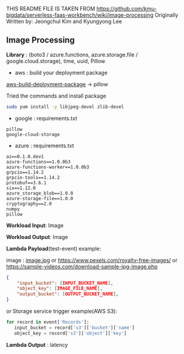 THIS README FILE IS TAKEN FROM https://github.com/kmu-bigdata/serverless-faas-workbench/wiki/image-processing
Originally Written by: Jeongchul Kim and Kyungyong Lee
## Image Processing
**Library** : (boto3 / azure.functions, azure.storage.file / google.cloud.storage), time, uuid, Pillow
 - aws : build your deployment package

[aws-build-deployment-package](https://github.com/kmu-bigdata/serverless-faas-workbench/wiki/aws-build-deployment-package) -> pillow

Tried the commands and install package
```bash
sudo yum install -y libjpeg-devel zlib-devel
```

 - google : requirements.txt 
```
pillow
google-cloud-storage
```

 - azure : requirements.txt
```
az==0.1.0.dev1
azure-functions==1.0.0b3
azure-functions-worker==1.0.0b3
grpcio==1.14.2
grpcio-tools==1.14.2
protobuf==3.6.1
six==1.12.0
azure_storage_blob==1.0.0
azure-storage-file==1.0.0
cryptography==2.0
numpy
pillow
```
**Workload Input**: Image

**Workload Output**: Image

**Lambda Payload**(test-event) example:

image : [image.jpg](https://github.com/kmu-bigdata/serverless-faas-workbench/blob/master/dataset/image/image.jpg) or https://www.pexels.com/royalty-free-images/ or https://sample-videos.com/download-sample-jpg-image.php
```json
{
    "input_bucket": [INPUT_BUCKET_NAME],
    "object_key": [IMAGE_FILE_NAME],
    "output_bucket": [OUTPUT_BUCKET_NAME],
}
```
or Storage service trigger example(AWS S3):
```python
for record in event['Records']:
   input_bucket = record['s3']['bucket']['name']
   object_key = record['s3']['object']['key']
```
**Lambda Output** : latency
